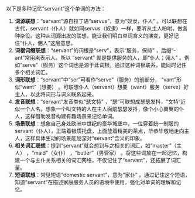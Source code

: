 以下是多种记忆“servant”这个单词的方法：
1. **词源联想**：“servant”源自拉丁语“servus”，意为“奴隶，仆人” 。可以联想在古代，servant（仆人）就如同servus（奴隶）一样，要听从主人吩咐，做各种杂役。这种从词源出发的联想，能让我们明白单词含义的演变，更好记住“仆人，佣人”这层意思。
2. **词根词缀联想**：“servant”的词根是“serv”，表示“服务，保持” ，后缀“-ant”常用来表示人。所以 “servant” 就是提供服务的人，即“仆人；佣人” 。例如“serve”（服务）这个词也是源于此词根，通过这种词根联系，能同时记住多个相关词汇。 
3. **词形联想**：“servant”中“ser”可看作“serve”（服务）的前部分， “vant”形似“want”（想要） 。可联想仆人（servant）想要（want）服务（serve）好主人，以此将词形与词义联系起来。
4. **发音联想**：“servant”发音类似“瑟文特” ，“瑟”可联想成瑟瑟发抖，“文特”近似一个人名。想象一个叫文特的人在主人面前瑟瑟发抖，像个小心翼翼的仆人，这样借助发音构建有趣场景来记忆单词。 
5. **场景联想**：想象自己身处欧洲中世纪的豪华城堡中，一位穿着统一制服的servant（仆人），正端着银质托盘，上面放着精美的茶点，毕恭毕敬地走向主人，这样具体生动的场景能加深对“servant”含义的印象。 
6. **相关词汇联想**：提到“servant”就会想到与之相关的词汇，如“master”（主人） ，“maid”（女仆） ，“butler”（男管家） 。将这些词放在一起记忆，构建一个与主仆关系相关的词汇网络，不仅记住了“servant”，还拓展了词汇量。 
7. **短语联想**：常见短语“domestic servant”，意为“家仆” 。通过记住这个短语，知道“servant”在描述家庭服务人员的语境中使用，强化对单词的理解和记忆。 